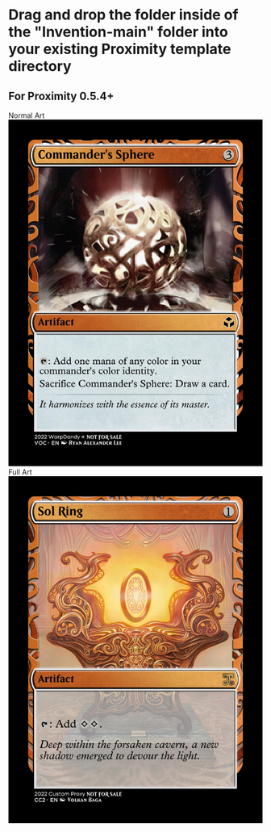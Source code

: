 # Drag and drop the folder inside of the "Invention-main" folder into your existing Proximity template directory

## For Proximity 0.5.4+
Normal Art
![alt text](https://github.com/myojin223/Invention/blob/main/Invention/Preview%20Images/Commander's%20Sphere%20(Normal%20XML).jpg?raw=true)
Full Art
![alt text](https://github.com/myojin223/Invention/blob/main/Invention/Preview%20Images/Sol%20Ring%20(Full%20Art%20XML).jpg?raw=true)